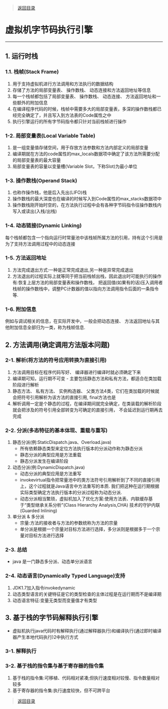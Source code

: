 > [返回目录](https://github.com/Crab2died/jdepth)

#                                           虚拟机字节码执行引擎
---

## 1. 运行时栈
### 1.1. 栈帧(Stack Frame)
  1. 用于支持虚拟机进行方法调用和方法执行的数据结构
  2. 存储了方法的局部变量表、 操作数栈、 动态连接和方法返回地址等信息
  3. 每一个栈帧都包括了局部变量表、 操作数栈、 动态连接、 方法返回地址和一些额外的附加信息
  4. 在编译程序代码的时候，栈帧中需要多大的局部变量表，多深的操作数栈都已经完全确定了，并且写入到方法表的Code属性之中
  5. 执行引擎运行的所有字节码指令都只针对当前栈帧进行操作
  
### 1-2. 局部变量表(Local Variable Table)
  1. 是一组变量值存储空间，用于存放方法参数和方法内部定义的局部变量
  2. 编译期就在方法的code属性的max_locals数据项中确定了该方法所需要分配的局部变量表的最大容量
  3. 局部变量表的容量以变量槽(Variable Slot，下称Slot)为最小单位
  
### 1-3. 操作数栈(Operand Stack)
  1. 也称作操作栈，他是后入先出(LIFO)栈
  2. 操作数栈的最大深度也在编译的时候写入到Code属性的max_stacks数据项中
  3. 操作数栈刚开始时空的，在方法执行过程中会有各种字节码指令往操作数栈内写入或读出(入栈/出栈)
  
### 1-4. 动态链接(Dynamic Linking)
  每个栈帧都包含一个指向运行时常量池中该栈帧所属方法的引用，持有这个引用是为了支持方法调用过程中的动态连接

### 1-5. 方法返回地址
  1. 方法完成退出方式:一种是正常完成退出,另一种是异常完成退出
  2. 方法退出的过程实际上就等同于把当前栈帧出栈，因此退出时可能执行的操作有:恢复上层方法的局部变量表和操作数栈，
     把返回值(如果有的话)压入调用者栈帧的操作数栈中，调整PC计数器的值以指向方法调用指令后面的一条指令等.
     
### 1-6. 附加信息
  例如与调试相关的信息，在实际开发中，一般会把动态连接、 方法返回地址与其他附加信息全部归为一类，称为栈帧信息.

## 2. 方法调用(确定调用方法版本问题)
### 2-1. 解析(将方法的符号应用转换为直接引用)
  1. 方法调用目标在程序代码写好、 编译器进行编译时就必须确定下来
  2. 编译期可知，运行期不可变 - 主要包括静态方法和私有方法，都适合在类加载阶段进行解析
  3. 静态方法、 私有方法、 实例构造器、 父类方法4类，它们在类加载的时候就会把符号引用解析为该方法的直接引用, final方法也是
  4. 解析调用一定是个静态的过程，在编译期间就完全确定，在类装载的解析阶段就会把涉及的符号引用全部转变为可确定的直接引用，
     不会延迟到运行期再去完成
 
### 2-2. 分派(多态特征的基本体现、重载与重写)
  1. 静态分派(例:StaticDispatch.java、Overload.java)
     - 所有依赖静态类型来定位方法执行版本的分派动作称为静态分派
     - 静态分派的典型应用是方法重载
     - 静态分派发生在编译阶段
  2. 动态分派(例:DynamicDispatch.java)
     - 动态分派的典型应用是方法重写
     - invokevirtual指令把常量池中的类方法符号引用解析到了不同的直接引用上，这个过程就是Java语言中方法重写的本质.
       我们把这种在运行期根据实际类型确定方法执行版本的分派过程称为动态分派.
     - 动态分派相当繁琐，虚拟机加入了优化方案:使用方法表、内联缓存基于“类型继承关系分析”(Class Hierarchy Analysis,CHA)
       技术的守护内联(Guarded Inlining)
  3. 单分派 & 多分派
     - 宗量:方法的接收者与方法的参数统称为方法的宗量
     - 单分派是根据一个宗量对目标方法进行选择，多分派则是根据多于一个宗量对目标方法进行选择

### 2-3. 总结
  - java 是一门静态多分派、动态单分派语言
  
### 2-4. 动态语言(Dynamically Typed Language)支持
  1. JDK1.7加入指令invokedynamic
  2. 动态类型语言的关键特征是它的类型检查的主体过程是在运行期而不是编译期
  3. 动态语言特征:变量无类型而变量值才有类型

## 3. 基于栈的字节码解释执行引擎
  - 虚拟机执行java代码时有解释执行(通过解释器执行)和编译执行(通过即时编译器产生本地代码执行)2中执行方式
  
### 3-1. 解释执行

### 3-2. 基于栈的指令集与基于寄存器的指令集
  1. 基于栈的指令集:可移植、代码相对紧凑;但执行速度相对较慢、指令数量相对较多
  2. 基于寄存器的指令集:执行速度较快，但不可跨平台


> [返回目录](https://github.com/Crab2died/jdepth)